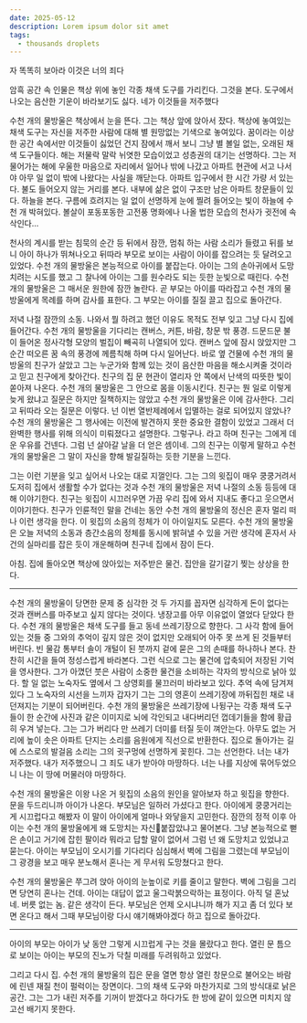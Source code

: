```yaml
---
date: 2025-05-12
description: Lorem ipsum dolor sit amet
tags:
  - thousands droplets
---
```


자 똑똑히 보아라
이것은 너의 죄다

암흑 공간 속 인물은 책상 위에 놓인 각종 채색 도구를 가리킨다. 그것을 본다. 도구에서 나오는 음산한 기운이 바라보기도 싫다.
네가 이것들을 저주했다

수천 개의 물방울은 책상에서 눈을 뜬다. 그는 책상 앞에 앉아서 잤다. 책상에 놓여있는 채색 도구는 자신을 저주한 사람에 대해 별 원망없는 기색으로 놓여있다. 꿈이라는 이상한 공간 속에서만 이것들이 싫었던 건지 잠에서 깨서 보니 그냥 별 볼일 없는, 오래된 채색 도구들이다. 해는 저물락 말락 뉘엿한 모습이었고 성층권의 대기는 선명하다. 그는 저물어가는 해에 우울한 마음으로 자리에서 일어나 밖에 나갔고 아파트 현관에 서고 나서야 아무 일 없이 밖에 나왔다는 사실을 깨닫는다. 아파트 입구에서 한 시간 가량 서 있는다. 불도 들어오지 않는 거리를 본다. 내부에 삶은 없이 구조만 남은 아파트 창문들이 있다. 하늘을 본다. 구름에 흐려지는 일 없이 선명하게 눈에 찔려 들어오는 빛이 하늘에 수천 개 박혀있다. 볼살이 포동포동한 고전풍 명화에나 나올 법한 모습의 천사가 귓전에 속삭인다...

천사의 계시를 받는 침묵의 순간 등 뒤에서 잠깐, 멈춰 하는 사람 소리가 들렸고 뒤를 보니 아이 하나가 뛰쳐나오고 뒤따라 부모로 보이는 사람이 아이를 잡으려는 듯 달려오고 있었다. 수천 개의 물방울은 본능적으로 아이를 붙잡는다. 아이는 그의 손아귀에서 도망치려는 시도를 했고 그 찰나에 아이는 그를 원수라도 되는 듯한 눈빛으로 때린다. 수천 개의 물방울은 그 매서운 원한에 잠깐 놀란다. 곧 부모는 아이를 따라잡고 수천 개의 물방울에게 목례를 하며 감사를 표한다. 그 부모는 아이를 질질 끌고 집으로 돌아간다.

저녁 나절 잠깐의 소동. 나와서 뭘 하려고 했던 이유도 목적도 전부 잊고 그냥 다시 집에 들어간다. 수천 개의 물방울을 기다리는 캔버스, 커튼, 바람, 창문 밖 풍경. 드문드문 불이 들어온 정사각형 모양의 벌집이 빼곡히 나열되어 있다. 캔버스 앞에 잠시 앉았지만 그 순간 떠오른 꿈 속의 풍경에 께름칙해 하며 다시 일어난다. 바로 옆 건물에 수천 개의 물방울의 친구가 살았고 그는 누군가와 함께 있는 것이 음산한 마음을 해소시켜줄 것이라고 믿고 친구에게 찾아간다. 친구의 집 문 현관이 열리자 안 쪽에서 난색의 따뜻한 빛이 쏟아져 나온다. 수천 개의 물방울은 그 안으로 몸을 이동시킨다. 친구는 뭔 일로 이렇게 늦게 왔냐고 질문은 하지만 질책하지는 않았고 수천 개의 물방울은 이에 감사한다. 그리고 뒤따라 오는 질문은 이렇다. 넌 이번 열반제례에서 입멸하는 걸로 되어있지 않았나? 수천 개의 물방울은 그 행사에는 이전에 발견하지 못한 중요한 결함이 있었고 그래서 더 완벽한 행사를 위해 의식이 미뤄졌다고 설명한다. 그렇구나. 라고 하며 친구는 그에게 데운 우유를 건넨다. 그럼 넌 살아갈 날을 더 얻은 셈이네. 그의 친구는 이렇게 말하고 수천 개의 물방울은 그 말이 자신을 향해 발길질하는 듯한 기분을 느낀다.

그는 이런 기분을 잊고 싶어서 나오는 대로 지껄인다. 그는 그의 윗집이 매우 쿵쿵거려서 도저히 집에서 생활할 수가 없다는 것과 수천 개의 물방울은 저녁 나절의 소동 등등에 대해 이야기한다. 친구는 윗집이 시끄러우면 가끔 우리 집에 와서 지내도 좋다고 웃으면서 이야기한다. 친구가 인륜적인 말을 건네는 동안 수천 개의 물방울의 정신은 혼자 멀리 떠나 이런 생각을 한다. 이 윗집의 소음의 정체가 이 아이일지도 모른다. 수천 개의 물방울은 오늘 저녁의 소동과 층간소음의 정체를 동시에 밝혀낼 수 있을 거란 생각에 혼자서 사건의 실마리를 잡은 듯이 개운해하며 친구네 집에서 잠이 든다.

아침. 집에 돌아오면 책상에 앉아있는 저주받은 물건. 집안을 갈기갈기 찢는 상상을 한다.

---

수천 개의 물방울이 당면한 문제 중 심각한 것 두 가지를 꼽자면 심각하게 돈이 없다는 것과 캔버스를 마주보고 싶지 않다는 것이다. 냉장고를 아무 이유없이 열었다 닫았다 한다.
수천 개의 물방울은 채색 도구를 들고 동네 쓰레기장으로 향한다. 그 사각 함에 들어있는 것들 중 그와의 추억이 깊지 않은 것이 없지만 오래되어 아주 못 쓰게 된 것들부터 버린다. 빈 물감 통부터 솔이 개털이 된 붓까지 겉에 묻은 그의 손때를 하나하나 본다. 찬찬히 시간을 들여 정성스럽게 바라본다. 그런 식으로 그는 물건에 압축되어 저장된 기억을 영사한다. 그가 아꼈던 붓은 사람이 소중한 물건을 소비하는 각자의 방식으로 낡아 있다. 할 일 없는 노숙자도 옆에서 그 상영회를 물끄러미 바라보고 있다. 추억 속에 담겨져 있다 그 노숙자의 시선을 느끼자 갑자기 그는 그의 영혼이 쓰레기장에 까뒤집힌 채로 내던져지는 기분이 되어버린다. 수천 개의 물방울은 쓰레기장에 나뒹구는 각종 채색 도구들이 한 순간에 사진과 같은 이미지로 뇌에 각인되고 내다버리던 껍데기들을 함에 황급히 우겨 넣는다. 그는 그가 버리다 만 쓰레기 더미를 터질 듯이 껴안는다. 아무도 없는 거리에 높이 솟은 아파트 단지는 소리를 음원에게 직선으로 반환한다. 집으로 돌아가는 길에 스스로의 발걸음 소리는 그의 귓구멍에 선명하게 꽂힌다. 그는 선언한다. 너는 내가 저주했다. 내가 저주했으니 그 죄도 내가 받아야 마땅하다. 너는 나를 지상에 묶어두었으니 나는 이 땅에 머물러야 마땅하다.

수천 개의 물방울은 이왕 나온 거 윗집의 소음의 원인을 알아보자 하고 윗집을 향한다. 문을 두드리니까 아이가 나온다. 부모님은 일하러 가셨다고 한다. 아이에게 쿵쿵거리는 게 시끄럽다고 해봤자 이 말이 아이에게 얼마나 와닿을지 고민한다. 잠깐의 정적 이후 아이는 수천 개의 물방울에게 왜 도망치는 자신붙잡았냐고 물어본다. 그냥 본능적으로 뻗은 손이고 거기에 잡힌 팔이라 뭐라고 답할 말이 없어서 그럼 넌 왜 도망치고 있었냐고 묻는다. 아이는 부모님이 오시기를 기다리다 심심해서 벽에 그림을 그렸는데 부모님이 그 광경을 보고 매우 분노해서 혼나는 게 무서워 도망쳤다고 한다.

수천 개의 물방울은 쭈그려 앉아 아이의 눈높이로 키를 줄이고 말한다. 벽에 그림을 그리면 당연히 혼나는 건데. 아이는 대답이 없고 울그락붉으락하는 표정이다. 아직 덜 혼났네. 버릇 없는 놈. 같은 생각이 든다. 부모님은 언제 오시냐니까 해가 지고 좀 더 있다 보면 온다고 해서 그때 부모님이랑 다시 얘기해봐야겠다 하고 집으로 돌아갔다.

---

아이의 부모는 아이가 낮 동안 그렇게 시끄럽게 구는 것을 몰랐다고 한다. 열린 문 틈으로 보이는 아이는 부모의 진노가 닥칠 미래를 두려워하고 있었다.

그리고 다시 집. 수천 개의 물방울의 집은 문을 열면 항상 열린 창문으로 불어오는 바람에 린넨 재질 천이 펄럭이는 장면이다. 그의 채색 도구와 마찬가지로 그의 방식대로 낡은 공간. 그는 그가 내린 저주를 기꺼이 받겠다고 하다가도 한 방에 같이 있으면 미치지 않고선 배기지 못한다.
